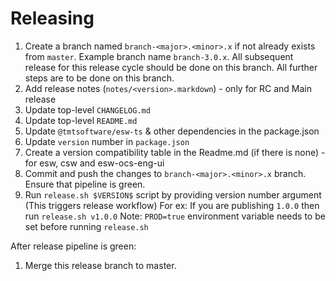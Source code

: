 # Releasing

1. Create a branch named `branch-<major>.<minor>.x` if not already exists from `master`. Example branch name `branch-3.0.x`.
   All subsequent release for this release cycle should be done on this branch. All further steps are to be done on this branch.
1. Add release notes (`notes/<version>.markdown`) - only for RC and Main release
1. Update top-level `CHANGELOG.md`
1. Update top-level `README.md`
1. Update `@tmtsoftware/esw-ts` & other dependencies in the package.json
1. Update `version` number in `package.json`
1. Create a version compatibility table in the Readme.md (if there is none) - for esw, csw and esw-ocs-eng-ui
1. Commit and push the changes to `branch-<major>.<minor>.x` branch. Ensure that pipeline is green.
1. Run `release.sh $VERSION$` script by providing version number argument (This triggers release workflow)
   For ex: If you are publishing `1.0.0` then run `release.sh v1.0.0`
   Note: `PROD=true` environment variable needs to be set before running `release.sh`

After release pipeline is green:
1. Merge this release branch to master.

